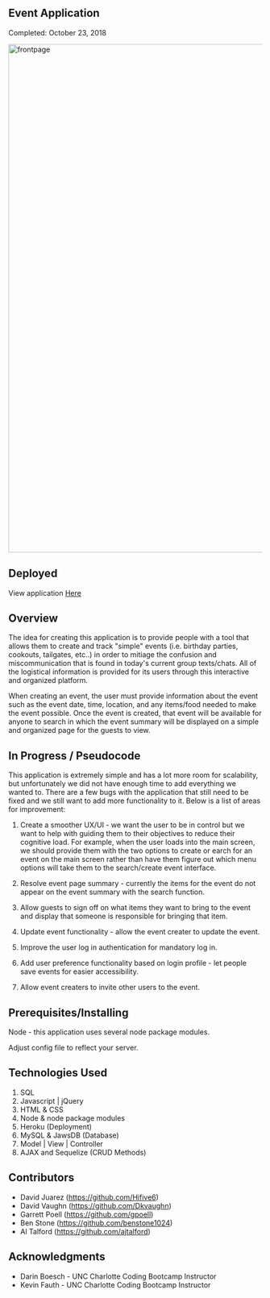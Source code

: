 ## Event Application
Completed: October 23, 2018

<img width="1009" alt="frontpage" src="https://user-images.githubusercontent.com/39879994/47468527-c3e89c80-d7c9-11e8-9873-ae731eac1248.png">

## Deployed
View application [Here](https://tranquil-forest-84989.herokuapp.com/)

## Overview
The idea for creating this application is to provide people with a tool that allows them to create and track "simple" events (i.e. birthday parties, cookouts, tailgates, etc..) in order to mitiage the confusion and miscommunication that is found in today's current group texts/chats. All of the logistical information is provided for its users through this interactive and organized platform. 

When creating an event, the user must provide information about the event such as the event date, time, location, and any items/food needed to make the event possible. Once the event is created, that event will be available for anyone to search in which the event summary will be displayed on a simple and organized page for the guests to view. 

## In Progress / Pseudocode
This application is extremely simple and has a lot more room for scalability, but unfortunately we did not have enough time to add everything we wanted to. There are a few bugs with the application that still need to be fixed and we still want to add more functionality to it. Below is a list of areas for improvement:

1. Create a smoother UX/UI - we want the user to be in control but we want to help with guiding them to their objectives to reduce their cognitive load. For example, when the user loads into the main screen, we should provide them with the two options to create or earch for an event on the main screen rather than have them figure out which menu options will take them to the search/create event interface.

2. Resolve event page summary - currently the items for the event do not appear on the event summary with the search function.

3. Allow guests to sign off on what items they want to bring to the event and display that someone is responsible for bringing that item.

4. Update event functionality - allow the event creater to update the event.

5. Improve the user log in authentication for mandatory log in.

6. Add user preference functionality based on login profile - let people save events for easier accessibility.

7. Allow event creaters to invite other users to the event.

## Prerequisites/Installing

Node - this application uses several node package modules.

Adjust config file to reflect your server.

## Technologies Used

1. SQL
2. Javascript | jQuery
3. HTML & CSS
4. Node & node package modules
5. Heroku (Deployment)
6. MySQL & JawsDB (Database)
7. Model | View | Controller
8. AJAX and Sequelize (CRUD Methods)

## Contributors

- David Juarez (https://github.com/Hifive6)
- David Vaughn (https://github.com/Dkvaughn)
- Garrett Poell (https://github.com/gpoell)
- Ben Stone (https://github.com/benstone1024)
- Al Talford (https://github.com/ajtalford)

## Acknowledgments
- Darin Boesch - UNC Charlotte Coding Bootcamp Instructor
- Kevin Fauth - UNC Charlotte Coding Bootcamp Instructor


